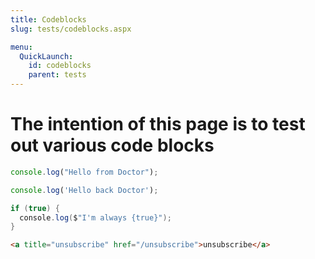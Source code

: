 ```yaml
---
title: Codeblocks
slug: tests/codeblocks.aspx

menu:
  QuickLaunch:
    id: codeblocks
    parent: tests
---
```


# The intention of this page is to test out various code blocks

```javascript
console.log("Hello from Doctor");
```

```typescript
console.log('Hello back Doctor');
```

```csharp
if (true) {
  console.log($"I'm always {true}");
}
```

```html
<a title="unsubscribe" href="/unsubscribe">unsubscribe</a>
```